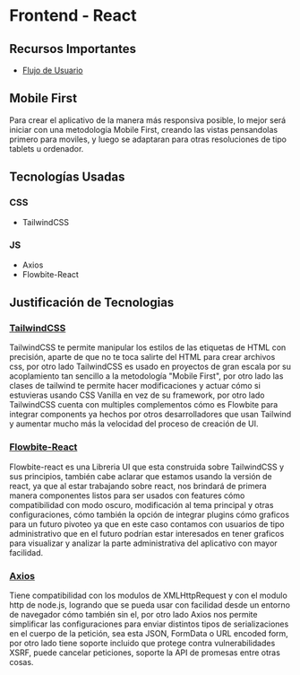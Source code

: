 # Frontend - React
## Recursos Importantes
 - [Flujo de Usuario](https://miro.com/app/board/uXjVKz8u70Y=/?share_link_id=154811904389)
## Mobile First
Para crear el aplicativo de la manera más responsiva posible, lo mejor será iniciar con una metodología Mobile First, creando las vistas pensandolas primero para moviles, y luego se adaptaran para otras resoluciones de tipo tablets u ordenador.
## Tecnologías Usadas
### CSS
- TailwindCSS
### JS
- Axios
- Flowbite-React
## Justificación de Tecnologias
### [TailwindCSS](https://tailwindcss.com/)
TailwindCSS te permite manipular los estilos de las etiquetas de HTML con precisión, aparte de que no te toca salirte del HTML para crear archivos css, por otro lado TailwindCSS es usado en proyectos de gran escala por su acoplamiento tan sencillo a la metodología "Mobile First", por otro lado las clases de tailwind te permite hacer modificaciones y actuar cómo si estuvieras usando CSS Vanilla en vez de su framework, por otro lado TailwindCSS cuenta con multiples complementos cómo es Flowbite para integrar components ya hechos por otros desarrolladores que usan Tailwind y aumentar mucho más la velocidad del proceso de creación de UI.
### [Flowbite-React](https://flowbite-react.com/)
Flowbite-react es una Libreria UI que esta construida sobre TailwindCSS y sus principios, también cabe aclarar que estamos usando la versión de react, ya que al estar trabajando sobre react, nos brindará de primera manera componentes listos para ser usados con features cómo compatibilidad con modo oscuro, modificación al tema principal y otras configuraciones, cómo también la opción de integrar plugins cómo graficos para un futuro pivoteo ya que en este caso contamos con usuarios de tipo administrativo que en el futuro podrían estar interesados en tener graficos para visualizar y analizar la parte administrativa del aplicativo con mayor facilidad.
### [Axios](https://axios-http.com/docs/intro)
Tiene compatibilidad con los modulos de XMLHttpRequest y con el modulo http de node.js, logrando que se pueda usar con facilidad desde un entorno de navegador cómo también sin el, por otro lado Axios nos permite simplificar las configuraciones para enviar distintos tipos de serializaciones en el cuerpo de la petición, sea esta JSON, FormData o URL encoded form, por otro lado tiene soporte incluido que protege contra vulnerabilidades XSRF, puede cancelar peticiones, soporte la API de promesas entre otras cosas.